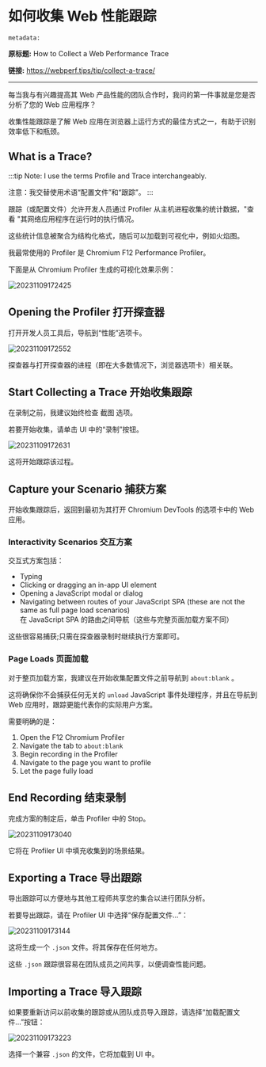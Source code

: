 # 如何收集 Web 性能跟踪

`metadata:`

**原标题:** How to Collect a Web Performance Trace

**链接:** https://webperf.tips/tip/collect-a-trace/

---

每当我与有兴趣提高其 Web 产品性能的团队合作时，我问的第一件事就是您是否分析了您的 Web 应用程序？

收集性能跟踪是了解 Web 应用在浏览器上运行方式的最佳方式之一，有助于识别效率低下和瓶颈。

## What is a Trace?

:::tip
Note: I use the terms Profile and Trace interchangeably.

注意：我交替使用术语“配置文件”和“跟踪”。
:::

跟踪（或配置文件）允许开发人员通过 Profiler 从主机进程收集的统计数据，"查看 "其网络应用程序在运行时的执行情况。

这些统计信息被聚合为结构化格式，随后可以加载到可视化中，例如火焰图。

我最常使用的 Profiler 是 Chromium F12 Performance Profiler。

下面是从 Chromium Profiler 生成的可视化效果示例：

![20231109172425](https://blog-1318409910.cos.ap-beijing.myqcloud.com/blog/20231109172425.png)

## Opening the Profiler 打开探查器

打开开发人员工具后，导航到“性能”选项卡。

![20231109172552](https://blog-1318409910.cos.ap-beijing.myqcloud.com/blog/20231109172552.png)

探查器与打开探查器的进程（即在大多数情况下，浏览器选项卡）相关联。

## Start Collecting a Trace 开始收集跟踪

在录制之前，我建议始终检查 截图 选项。

若要开始收集，请单击 UI 中的“录制”按钮。

![20231109172631](https://blog-1318409910.cos.ap-beijing.myqcloud.com/blog/20231109172631.png)

这将开始跟踪该过程。

## Capture your Scenario 捕获方案

开始收集跟踪后，返回到最初为其打开 Chromium DevTools 的选项卡中的 Web 应用。

### Interactivity Scenarios 交互方案

交互式方案包括：

*   Typing
*   Clicking or dragging an in-app UI element  
*   Opening a JavaScript modal or dialog  
*   Navigating between routes of your JavaScript SPA (these are not the same as full page load scenarios)  
    在 JavaScript SPA 的路由之间导航（这些与完整页面加载方案不同）

这些很容易捕获;只需在探查器录制时继续执行方案即可。

### Page Loads 页面加载

对于整页加载方案，我建议在开始收集配置文件之前导航到 `about:blank` 。

这将确保你不会捕获任何无关的 `unload` JavaScript 事件处理程序，并且在导航到 Web 应用时，跟踪更能代表你的实际用户方案。

需要明确的是：

1.  Open the F12 Chromium Profiler  
2.  Navigate the tab to `about:blank`  
3.  Begin recording in the Profiler  
4.  Navigate to the page you want to profile  
5.  Let the page fully load  

## End Recording 结束录制

完成方案的制定后，单击 Profiler 中的 Stop。

![20231109173040](https://blog-1318409910.cos.ap-beijing.myqcloud.com/blog/20231109173040.png)

它将在 Profiler UI 中填充收集到的场景结果。

## Exporting a Trace 导出跟踪

导出跟踪可以方便地与其他工程师共享您的集合以进行团队分析。

若要导出跟踪，请在 Profiler UI 中选择“保存配置文件...”：

![20231109173144](https://blog-1318409910.cos.ap-beijing.myqcloud.com/blog/20231109173144.png)

这将生成一个 `.json` 文件。将其保存在任何地方。

这些 `.json` 跟踪很容易在团队成员之间共享，以便调查性能问题。

## Importing a Trace 导入跟踪

如果要重新访问以前收集的跟踪或从团队成员导入跟踪，请选择“加载配置文件...”按钮：

![20231109173223](https://blog-1318409910.cos.ap-beijing.myqcloud.com/blog/20231109173223.png)

选择一个兼容 `.json` 的文件，它将加载到 UI 中。



















